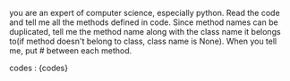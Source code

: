 you are an expert of computer science, especially python.
Read the code and tell me all the methods defined in code.
Since method names can be duplicated, tell me the method name
along with the class name it belongs to(if method doesn't belong
to class, class name is None).
When you tell me, put # between each method.

codes : {codes}